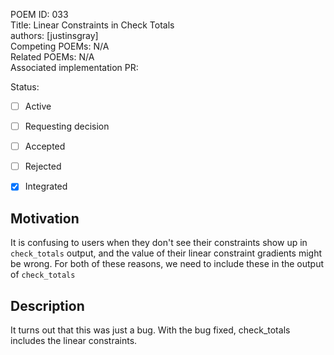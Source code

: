 POEM ID: 033    
Title: Linear Constraints in Check Totals  
authors: [justinsgray]    
Competing POEMs: N/A   
Related POEMs: N/A  
Associated implementation PR:   

Status:

- [ ] Active  
- [ ] Requesting decision  
- [ ] Accepted  
- [ ] Rejected  
- [x] Integrated  



Motivation
----------
It is confusing to users when they don't see their constraints show up in `check_totals` output, and the value of their linear constraint gradients might be wrong. 
For both of these reasons, we need to include these in the output of `check_totals`

Description
-----------

It turns out that this was just a bug. With the bug fixed, check_totals includes the linear constraints.
```






